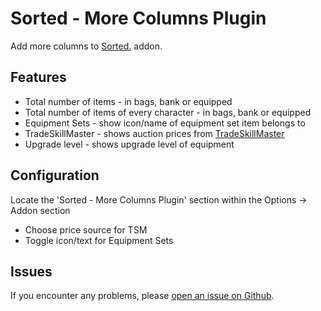 # Sorted - More Columns Plugin

Add more columns to [Sorted.](https://www.curseforge.com/wow/addons/sorted) addon.

## Features

* Total number of items - in bags, bank or equipped
* Total number of items of every character - in bags, bank or equipped
* Equipment Sets - show icon/name of equipment set item belongs to
* TradeSkillMaster - shows auction prices from [TradeSkillMaster](https://www.curseforge.com/wow/addons/tradeskill-master)
* Upgrade level - shows upgrade level of equipment

## Configuration

Locate the 'Sorted - More Columns Plugin' section within the Options -> Addon section
* Choose price source for TSM
* Toggle icon/text for Equipment Sets

## Issues

If you encounter any problems, please [open an issue on Github](https://github.com/BelegCufea/Sorted_MoreColumns/issues).